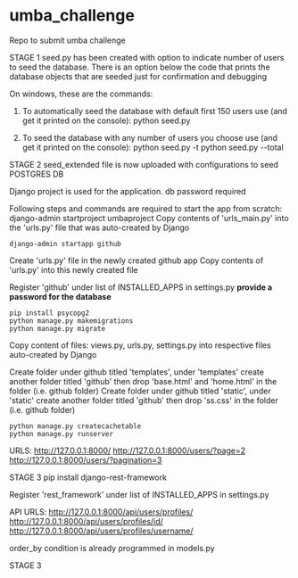 # umba_challenge
Repo to submit umba challenge

STAGE 1
seed.py has been created with option to indicate number of users to seed the database. There is an option below the code that prints the database objects that are seeded just for confirmation and debugging

On windows, these are the commands:
1. To automatically seed the database with default first 150 users use (and get it printed on the console):
    python seed.py

2. To seed the database with any number of users you choose use (and get it printed on the console):
    python seed.py -t <number>
    python seed.py --total <number>
    
    
    
STAGE 2
seed_extended file is now uploaded with configurations to seed POSTGRES DB

Django project is used for the application. db password required
    
Following steps and commands are required to start the app from scratch:
    django-admin startproject umbaproject
Copy contents of 'urls_main.py' into the 'urls.py' file that was auto-created by Django
    
    django-admin startapp github
    
Create 'urls.py' file in the newly created github app
Copy contents of 'urls.py' into this newly created file
    
Register 'github' under list of INSTALLED_APPS in settings.py
****provide a password for the database****
    
    pip install psycopg2
    python manage.py makemigrations
    python manage.py migrate
    
Copy content of files: views.py, urls.py, settings.py into respective files auto-created by Django
    
Create folder under github titled 'templates', under 'templates' create another folder titled 'github' then drop 'base.html' and 'home.html' in the folder (i.e. github folder)
Create folder under github titled 'static', under 'static' create another folder titled 'github' then drop 'ss.css' in the folder (i.e. github folder)
    
    python manage.py createcachetable
    python manage.py runserver
    
URLS:
    http://127.0.0.1:8000/
    http://127.0.0.1:8000/users/?page=2
    http://127.0.0.1:8000/users/?pagination=3
   
    
STAGE 3
    pip install django-rest-framework

Register 'rest_framework' under list of INSTALLED_APPS in settings.py
    
API URLS:
    http://127.0.0.1:8000/api/users/profiles/
    http://127.0.0.1:8000/api/users/profiles/id/<id>
    http://127.0.0.1:8000/api/users/profiles/username/<username>

 order_by condition is already programmed in models.py
    
    
STAGE 3
    
    
    
    
    
  




